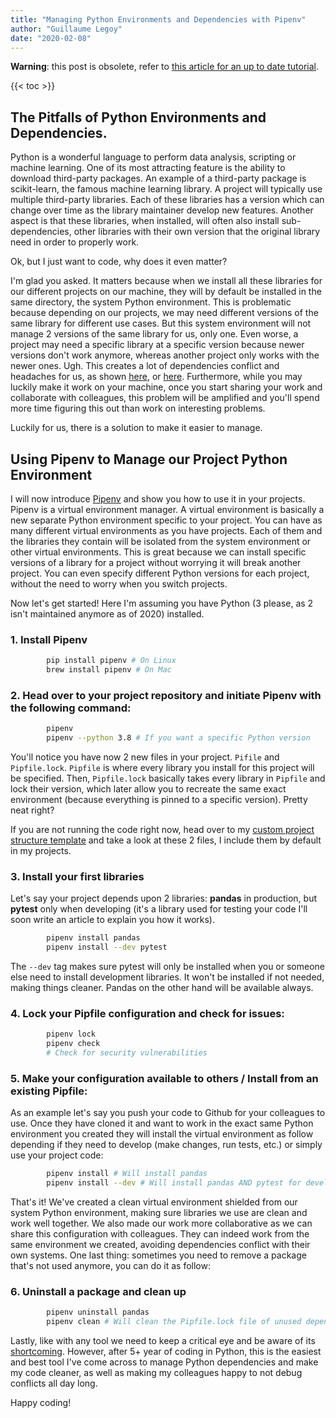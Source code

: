 ```yaml
---
title: "Managing Python Environments and Dependencies with Pipenv"
author: "Guillaume Legoy"
date: "2020-02-08"
---
```

**Warning**: this post is obsolete, refer to [this article for an up to date tutorial](http://localhost:64520/posts/switching-to-poetry-python-dependencies/).



{{< toc >}}




## The Pitfalls of Python Environments and Dependencies.



Python is a wonderful language to perform data analysis, scripting or machine learning. One of its most attracting feature is the ability to download third-party packages. An example of a third-party package is scikit-learn, the famous machine learning library. A project will typically use multiple third-party libraries. Each of these libraries has a version which can change over time as the library maintainer develop new features. Another aspect is that these libraries, when installed, will often also install sub-dependencies, other libraries with their own version that the original library need in order to properly work.         




Ok, but I just want to code, why does it even matter?        




I'm glad you asked. It matters because when we install all these libraries for our different projects on our machine, they will by default be installed in the same directory, the system Python environment. This is problematic because depending on our projects, we may need different versions of the same library for different use cases. But this system environment will not manage 2 versions of the same library for us, only one. Even worse, a project may need a specific library at a specific version because newer versions don't work anymore, whereas another project only works with the newer ones. Ugh. This creates a lot of dependencies conflict and headaches for us, as shown [here](https://github.com/spulec/moto/issues/1813), or [here](https://github.com/fishtown-analytics/dbt/issues/733). Furthermore, while you may luckily make it work on your machine, once you start sharing your work and collaborate with colleagues, this problem will be amplified and you'll spend more time figuring this out than work on interesting problems.        





Luckily for us, there is a solution to make it easier to manage.        





## Using Pipenv to Manage our Project Python Environment        


I will now introduce [Pipenv](https://github.com/pypa/pipenv) and show you how to use it in your projects. Pipenv is a virtual environment manager. A virtual environment is basically a new separate Python environment specific to your project. You can have as many different virtual environments as you have projects. Each of them and the libraries they contain will be isolated from the system environment or other virtual environments. This is great because we can install specific versions of a library for a project without worrying it will break another project. You can even specify different Python versions for each project, without the need to worry when you switch projects.        



Now let's get started! Here I'm assuming you have Python (3 please, as 2 isn't maintained anymore as of 2020) installed.        




### 1. Install Pipenv  


```bash
        pip install pipenv # On Linux
        brew install pipenv # On Mac
```      



### 2. Head over to your project repository and initiate Pipenv with the following command:  


```bash
        pipenv
        pipenv --python 3.8 # If you want a specific Python version
```  



You'll notice you have now 2 new files in your project. `Pifile` and `Pipfile.lock`. `Pipfile` is where every library you install for this project will be specified. Then, `Pipfile.lock` basically takes every library in `Pipfile` and lock their version, which later allow you to recreate the same exact environment (because everything is pinned to a specific version). Pretty neat right?        




If you are not running the code right now, head over to my [custom project structure template](https://github.com/GuillaumeLegoy/data-projects-template/tree/master/%7B%7B%20cookiecutter.repo_name%20%7D%7D) and take a look at these 2 files, I include them by default in my projects.        





### 3. Install your first libraries

Let's say your project depends upon 2 libraries: **pandas** in production, but **pytest** only when developing (it's a library used for testing your code I'll soon write an article to explain you how it works).        




```bash
        pipenv install pandas
        pipenv install --dev pytest
```        




The `--dev` tag makes sure pytest will only be installed when you or someone else need to install development libraries. It won't be installed if not needed, making things cleaner. Pandas on the other hand will be available always.        




### 4. Lock your Pipfile configuration and check for issues:        




```bash
        pipenv lock
        pipenv check
        # Check for security vulnerabilities
```        




### 5. Make your configuration available to others / Install from an existing Pipfile:        




As an example let's say you push your code to Github for your colleagues to use. Once they have cloned it and want to work in the exact same Python environment you created they will install the virtual environment as follow depending if they need to develop (make changes, run tests, etc.) or simply use your project code:        




```bash
        pipenv install # Will install pandas
        pipenv install --dev # Will install pandas AND pytest for development
```        




That's it! We've created a clean virtual environment shielded from our system Python environment, making sure libraries we use are clean and work well together. We also made our work more collaborative as we can share this configuration with colleagues. They can indeed work from the same environment we created, avoiding dependencies conflict with their own systems. One last thing: sometimes you need to remove a package that's not used anymore, you can do it as follow:        




### 6. Uninstall a package and clean up     




```bash
        pipenv uninstall pandas
        pipenv clean # Will clean the Pipfile.lock file of unused dependencies
```        




Lastly, like with any tool we need to keep a critical eye and be aware of its [shortcoming](https://chriswarrick.com/blog/2018/07/17/pipenv-promises-a-lot-delivers-very-little/). However, after 5+ year of coding in Python, this is the easiest and best tool I've come across to manage Python dependencies and make my code cleaner, as well as making my colleagues happy to not debug conflicts all day long.        




Happy coding! 